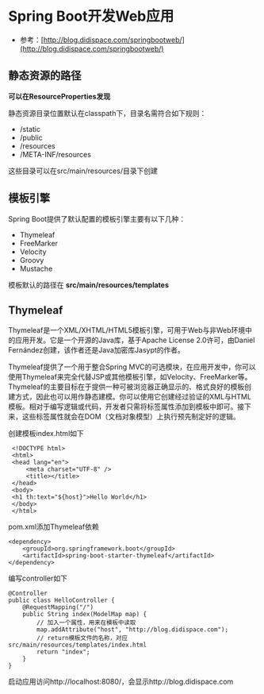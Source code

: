 # Spring Boot开发Web应用
- 参考：[http://blog.didispace.com/springbootweb/](http://blog.didispace.com/springbootweb/)

## 静态资源的路径
**可以在ResourceProperties发现**

静态资源目录位置默认在classpath下，目录名需符合如下规则：

- /static
-  /public
- /resources
- /META-INF/resources

这些目录可以在src/main/resources/目录下创建

## 模板引擎

Spring Boot提供了默认配置的模板引擎主要有以下几种：

- Thymeleaf
- FreeMarker
- Velocity
- Groovy
- Mustache

模板默认的路径在 **src/main/resources/templates**

##  Thymeleaf
Thymeleaf是一个XML/XHTML/HTML5模板引擎，可用于Web与非Web环境中的应用开发。它是一个开源的Java库，基于Apache License 2.0许可，由Daniel Fernández创建，该作者还是Java加密库Jasypt的作者。

Thymeleaf提供了一个用于整合Spring MVC的可选模块，在应用开发中，你可以使用Thymeleaf来完全代替JSP或其他模板引擎，如Velocity、FreeMarker等。Thymeleaf的主要目标在于提供一种可被浏览器正确显示的、格式良好的模板创建方式，因此也可以用作静态建模。你可以使用它创建经过验证的XML与HTML模板。相对于编写逻辑或代码，开发者只需将标签属性添加到模板中即可。接下来，这些标签属性就会在DOM（文档对象模型）上执行预先制定好的逻辑。

创建模板index.html如下

     <!DOCTYPE html>
     <html>
     <head lang="en">
         <meta charset="UTF-8" />
         <title></title>
     </head>
     <body>
     <h1 th:text="${host}">Hello World</h1>
     </body>
     </html>

pom.xml添加Thymeleaf依赖

    <dependency>
    	<groupId>org.springframework.boot</groupId>
    	<artifactId>spring-boot-starter-thymeleaf</artifactId>
    </dependency>

编写controller如下

    @Controller
    public class HelloController {
        @RequestMapping("/")
        public String index(ModelMap map) {
            // 加入一个属性，用来在模板中读取
            map.addAttribute("host", "http://blog.didispace.com");
            // return模板文件的名称，对应src/main/resources/templates/index.html
            return "index";  
        }
    }

启动应用访问http://localhost:8080/，会显示http://blog.didispace.com